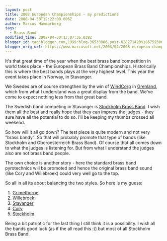 ```yaml
---
layout: post
title: 2008 European Championships - my predictions
date: 2008-04-30T12:22:00.006Z
author: Marcus Hammarberg
tags:
  - Brass Band
modified_time: 2008-04-30T13:07:36.038Z
blogger_id: tag:blogger.com,1999:blog-36533086.post-6282714289186759306
blogger_orig_url: https://www.marcusoft.net/2008/04/2008-european-championships-my.html
---
```


It's that great time of the year when the best brass band competition in
world takes place - the European Brass Band Championships. Historically
this is where the best bands plays at the very highest level. This year
the event takes place in Norway, in Stavanger.

We Swedes are of course strengthen by the win of
[WindCorp](http://www.windcorpbrassband.se/) in
[Grenland](http://www.4barsrest.com/news/detail.asp?id=7708), which from
what I understand was a great display from the band. We've come to
expect nothing less from that great band.

The Swedish band competing in Stavanger is [Stockholm Brass
Band](http://www.stockholmbrass.se/). I wish them all the best and
really hope that they can impress the judges - they sure have all the
potential to do so. I'll be keeping my thumbs crossed all weekend.

So how will it all go down? The test piece is quite modern and not very
"brass bandy". So that will probably promote that type of bands (like
Stockholm and Oberoesterreich Brass Band). Of course that all comes down
to what the judges is listening for. But from what I understand the
judges also are not brass band people.

The own choice is another story - here the standard brass band
pyrotechnics will be promoted and hence the original brass band sound
(like Cory and Willebroek) could very well go to the top.

So all in all its about balancing the two styles. So here is my guess:

1. [Grimethorpe](http://www.grimethorpeband.com/)
2. [Willebroek](http://www.brassbandwillebroek.be/)
3. [Stavanger](http://www.stavanger-brassband.no/english/index.htm)
4. [Cory](http://www.buyasyouviewcoryband.co.uk/)
5. [Stockholm](http://www.stockholmbrass.se/)

Being a bit patriotic for the last thing I still think it is a
possibility. I wish all the bands good luck (as if the all read this :))
but most of all Stockholm Brass Band.

